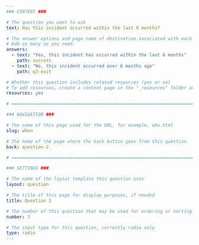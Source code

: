 ```yaml
---
### CONTENT ###

# The question you want to ask
text: Has this incident occurred within the last 6 months?

# The answer options and page name of destination associated with each answer
# Add as many as you need.
answers:
  - text: "Yes, this incident has occurred within the last 6 months"
    path: success
  - text: "No, this incident occurred over 6 months ago"
    path: q3-exit

# Whether this question includes related resources (yes or no)
# To add resources, create a content page in the "_resources" folder and add this question's filename to the "related-page-name" setting, for example, who.md.
resources: yes

# =============================================================================

### NAVIGATION ###

# The name of this page used for the URL, for example, who.html
slug: when

# The name of the page where the back button goes from this question
back: question-2

# =============================================================================

### SETTINGS ###

# The name of the layout template this question uses
layout: question

# The title of this page for display purposes, if needed
title: Question 3

# The number of this question that may be used for ordering or sorting
number: 3

# The input type for this question, currently radio only
type: radio
---
```

